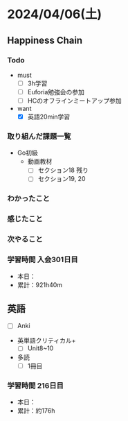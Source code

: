 # 2024/04/06(土)

## Happiness Chain

### Todo

- must
  - [ ] 3h学習
  - [ ] Euforia勉強会の参加
  - [ ] HCのオフラインミートアップ参加
- want
  - [x] 英語20min学習

### 取り組んだ課題一覧

- Go初級
  - 動画教材
    - [ ] セクション18 残り
    - [ ] セクション19, 20

### わかったこと

### 感じたこと

### 次やること

### 学習時間 入会301日目

- 本日：
- 累計：921h40m

## 英語

- [ ] Anki
- 英単語クリティカル+
  - [ ] Unit8~10
- 多読
  - [ ] 1冊目

### 学習時間 216日目

- 本日：
- 累計：約176h
